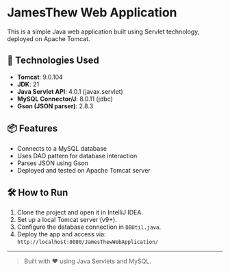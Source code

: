 # JamesThew Web Application

This is a simple Java web application built using Servlet technology, deployed on Apache Tomcat.

## 🚀 Technologies Used

- **Tomcat**: 9.0.104
- **JDK**: 21  
- **Java Servlet API**: 4.0.1 (javax.servlet)  
- **MySQL Connector/J**: 8.0.11 (jdbc)
- **Gson (JSON parser)**: 2.8.3  

## 📦 Features

- Connects to a MySQL database
- Uses DAO pattern for database interaction
- Parses JSON using Gson
- Deployed and tested on Apache Tomcat server

## 🛠 How to Run

1. Clone the project and open it in IntelliJ IDEA.
2. Set up a local Tomcat server (v9+).
3. Configure the database connection in `DBUtil.java`.
4. Deploy the app and access via:  
   `http://localhost:8080/JamesThewWebApplication/`

---

> Built with ❤️ using Java Servlets and MySQL.
